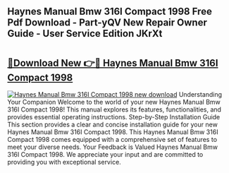 ## Haynes Manual Bmw 316I Compact 1998 Free Pdf Download - Part-yQV New Repair Owner Guide - User Service Edition JKrXt

# <h2><a href="http://bc48295.oget.top/?id=Haynes+Manual+Bmw+316I+Compact+1998">🔗Download New 👉🔴 Haynes Manual Bmw 316I Compact 1998</a></h2>

[![Haynes Manual Bmw 316I Compact 1998 new download](https://i.imgur.com/5g1atiW.png)](http://bc48295.oget.top/?id=Haynes+Manual+Bmw+316I+Compact+1998)
Understanding Your Companion Welcome to the world of your new Haynes Manual Bmw 316I Compact 1998! This manual explores its features, functionalities, and provides essential operating instructions. Step-by-Step Installation Guide This section provides a clear and concise installation guide for your new Haynes Manual Bmw 316I Compact 1998. This Haynes Manual Bmw 316I Compact 1998 comes equipped with a comprehensive set of features to meet your diverse needs. Your Feedback is Valued Haynes Manual Bmw 316I Compact 1998. We appreciate your input and are committed to providing you with exceptional service.
